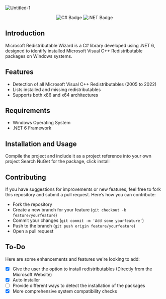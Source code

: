 
![Untitled-1](https://github.com/terrykeeton97/Microsoft-Redistributable-Wizard/assets/116961227/7e750cd5-2480-4095-8d5a-46fd06443019)
<p align="center">
  <img src="https://img.shields.io/badge/c%23-%23239120.svg?style=for-the-badge&logo=c-sharp&logoColor=white" alt="C# Badge"/>
  <img src="https://img.shields.io/badge/.NET-5C2D91?style=for-the-badge&logo=.net&logoColor=white" alt=".NET Badge"/>
</p>

## Introduction
Microsoft Redistributable Wizard is a C# library developed using .NET 6, designed to identify installed Microsoft Visual C++ Redistributable packages on Windows systems.

## Features
- Detection of all Microsoft Visual C++ Redistributables (2005 to 2022)
- Lists installed and missing redistributables
- Supports both x86 and x64 architectures

## Requirements
- Windows Operating System
- .NET 6 Framework

## Installation and Usage
Compile the project and include it as a project reference into your own project
Search NuGet for the package, click install

## Contributing
If you have suggestions for improvements or new features, feel free to fork this repository and submit a pull request. Here’s how you can contribute:
- Fork the repository
- Create a new branch for your feature (`git checkout -b feature/yourfeature`)
- Commit your changes (`git commit -m 'Add some yourfeature'`)
- Push to the branch (`git push origin feature/yourfeature`)
- Open a pull request

## To-Do
Here are some enhancements and features we're looking to add:
- [X] Give the user the option to install redistributables (Directly from the Microsoft Website)
- [X] Auto installer
- [ ] Provide different ways to detect the installation of the packages
- [X] More comprehensive system compatibility checks
